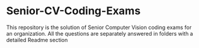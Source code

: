 # Senior-CV-Coding-Exams
This repository is the solution of Senior Computer Vision coding exams for an organization. All the questions are separately answered in folders with a detailed Readme section
